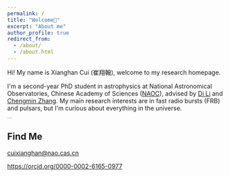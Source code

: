 ```yaml
---
permalink: /
title: "Welcome👋"
excerpt: "About me"
author_profile: true
redirect_from: 
  - /about/
  - /about.html
---
```


Hi! My name is Xianghan Cui (崔翔翰), welcome to my research homepage. 

I'm a second-year PhD student in astrophysics at National Astronomical Observatories, Chinese Academy of Sciences ([NAOC](http://english.nao.cas.cn)), advised by [Di Li](http://groups.bao.ac.cn/ism/english/chiefscientist/202204/t20220415_695884.html) and [Chengmin Zhang](https://people.ucas.ac.cn/~zhangcm?language=en). My main research interests are in fast radio bursts (FRB) and pulsars, but I'm curious about everything in the universe.

<img src="https://cuinotes.github.io/images/camp-lightning.jpeg" alt="camp-lightning" style="zoom: 10%;" />



## Find Me

cuixianghan@nao.cas.cn

https://orcid.org/0000-0002-6165-0977
